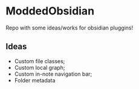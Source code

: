 # ModdedObsidian
Repo with some ideas/works for obsidian pluggins!

## Ideas
- Custom file classes;
- Custom local graph;
- Custom in-note navigation bar;
- Folder metadata
